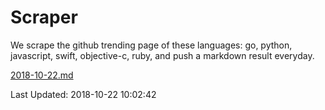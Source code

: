 # Scraper

We scrape the github trending page of these languages: go, python, javascript, swift, objective-c, ruby, and push a markdown result everyday.

[2018-10-22.md](https://github.com/henson/Scraper/blob/master/2018-10-22.md)

Last Updated: 2018-10-22 10:02:42